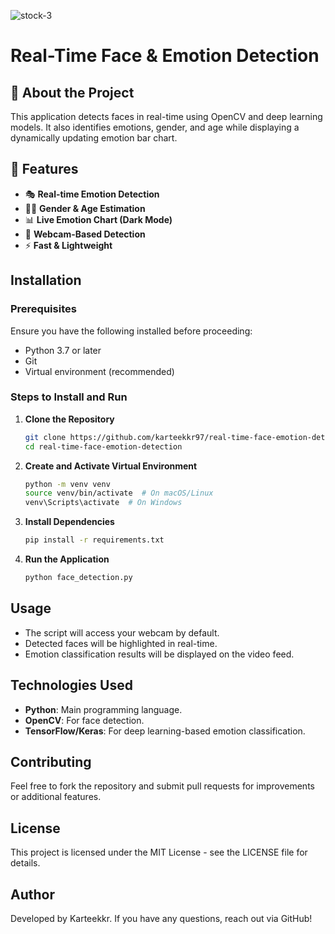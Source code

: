 ![stock-3](https://github.com/user-attachments/assets/a7f5fd8f-751e-4469-a322-b7c8fc8703c3)

# Real-Time Face & Emotion Detection

## 📌 About the Project
This application detects faces in real-time using OpenCV and deep learning models. It also identifies emotions, gender, and age while displaying a dynamically updating emotion bar chart.

## 🚀 Features
- 🎭 **Real-time Emotion Detection**
- 🧑‍🤖 **Gender & Age Estimation**
- 📊 **Live Emotion Chart (Dark Mode)**
- 🎥 **Webcam-Based Detection**
- ⚡ **Fast & Lightweight**

## Installation
### Prerequisites
Ensure you have the following installed before proceeding:
- Python 3.7 or later
- Git
- Virtual environment (recommended)

### Steps to Install and Run
1. **Clone the Repository**
   ```sh
   git clone https://github.com/karteekkr97/real-time-face-emotion-detection.git
   cd real-time-face-emotion-detection
   ```

2. **Create and Activate Virtual Environment**
   ```sh
   python -m venv venv
   source venv/bin/activate  # On macOS/Linux
   venv\Scripts\activate  # On Windows
   ```

3. **Install Dependencies**
   ```sh
   pip install -r requirements.txt
   ```

4. **Run the Application**
   ```sh
   python face_detection.py
   ```

## Usage
- The script will access your webcam by default.
- Detected faces will be highlighted in real-time.
- Emotion classification results will be displayed on the video feed.

## Technologies Used
- **Python**: Main programming language.
- **OpenCV**: For face detection.
- **TensorFlow/Keras**: For deep learning-based emotion classification.

## Contributing
Feel free to fork the repository and submit pull requests for improvements or additional features.

## License
This project is licensed under the MIT License - see the LICENSE file for details.

## Author
Developed by Karteekkr. If you have any questions, reach out via GitHub!

